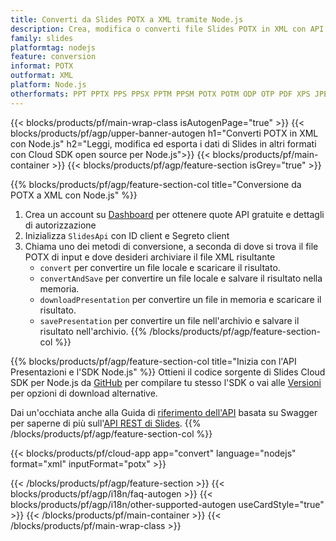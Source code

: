 ```yaml
---
title: Converti da Slides POTX a XML tramite Node.js
description: Crea, modifica o converti file Slides POTX in XML con API REST e SDK Node.js open source
family: slides
platformtag: nodejs
feature: conversion
informat: POTX
outformat: XML
platform: Node.js
otherformats: PPT PPTX PPS PPSX PPTM PPSM POTX POTM ODP OTP PDF XPS JPEG PNG BMP TIFF SVG HTML SWF HTML5 GIF XAML MD MPEG4
---
```


{{< blocks/products/pf/main-wrap-class isAutogenPage="true" >}}
{{< blocks/products/pf/agp/upper-banner-autogen h1="Converti POTX in XML con Node.js" h2="Leggi, modifica ed esporta i dati di Slides in altri formati con Cloud SDK open source per Node.js">}}
{{< blocks/products/pf/main-container >}}
{{< blocks/products/pf/agp/feature-section isGrey="true" >}}

{{% blocks/products/pf/agp/feature-section-col title="Conversione da POTX a XML con Node.js" %}}
1. Crea un account su <a href="https://dashboard.aspose.cloud/">Dashboard</a> per ottenere quote API gratuite e dettagli di autorizzazione
1. Inizializza ```SlidesApi``` con ID client e Segreto client
1. Chiama uno dei metodi di conversione, a seconda di dove si trova il file POTX di input e dove desideri archiviare il file XML risultante
    - ```convert``` per convertire un file locale e scaricare il risultato.
    - ```convertAndSave``` per convertire un file locale e salvare il risultato nella memoria.
    - ```downloadPresentation``` per convertire un file in memoria e scaricare il risultato.
    - ```savePresentation``` per convertire un file nell'archivio e salvare il risultato nell'archivio.
{{% /blocks/products/pf/agp/feature-section-col %}}

{{% blocks/products/pf/agp/feature-section-col title="Inizia con l'API Presentazioni e l'SDK Node.js" %}}
Ottieni il codice sorgente di Slides Cloud SDK per Node.js da [GitHub](https://github.com/aspose-slides-cloud/aspose-slides-cloud-nodejs) per compilare tu stesso l'SDK o vai alle [Versioni](https://releases.aspose.cloud/) per opzioni di download alternative.

Dai un'occhiata anche alla Guida di [riferimento dell'API](https://apireference.aspose.cloud/slides/) basata su Swagger per saperne di più sull'[API REST di Slides](https://products.aspose.cloud/slides/curl/).
{{% /blocks/products/pf/agp/feature-section-col %}}

{{< blocks/products/pf/cloud-app app="convert" language="nodejs" format="xml" inputFormat="potx" >}}

{{< /blocks/products/pf/agp/feature-section >}}
{{< blocks/products/pf/agp/i18n/faq-autogen >}}
{{< blocks/products/pf/agp/i18n/other-supported-autogen useCardStyle="true" >}}
{{< /blocks/products/pf/main-container >}}
{{< /blocks/products/pf/main-wrap-class >}}